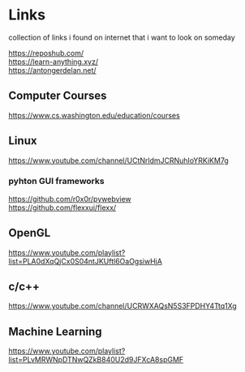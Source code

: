 # Links
collection of links i found on internet that i want to look on someday


https://reposhub.com/ <br>
https://learn-anything.xyz/ <br>
https://antongerdelan.net/ <br>


## Computer Courses
https://www.cs.washington.edu/education/courses<br>

## Linux
https://www.youtube.com/channel/UCtNrldmJCRNuhIoYRKiKM7g <br>



### pyhton GUI frameworks
https://github.com/r0x0r/pywebview <br>
https://github.com/flexxui/flexx/ <br>


## OpenGL
https://www.youtube.com/playlist?list=PLA0dXqQjCx0S04ntJKUftl6OaOgsiwHjA <br>

## c/c++
https://www.youtube.com/channel/UCRWXAQsN5S3FPDHY4Ttq1Xg <br>


## Machine Learning
https://www.youtube.com/playlist?list=PLvMRWNpDTNwQZkB840U2d9JFXcA8spGMF
